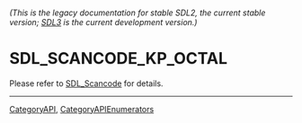 ###### (This is the legacy documentation for stable SDL2, the current stable version; [SDL3](https://wiki.libsdl.org/SDL3/) is the current development version.)
# SDL_SCANCODE_KP_OCTAL

Please refer to [SDL_Scancode](SDL_Scancode) for details.

----
[CategoryAPI](CategoryAPI), [CategoryAPIEnumerators](CategoryAPIEnumerators)

